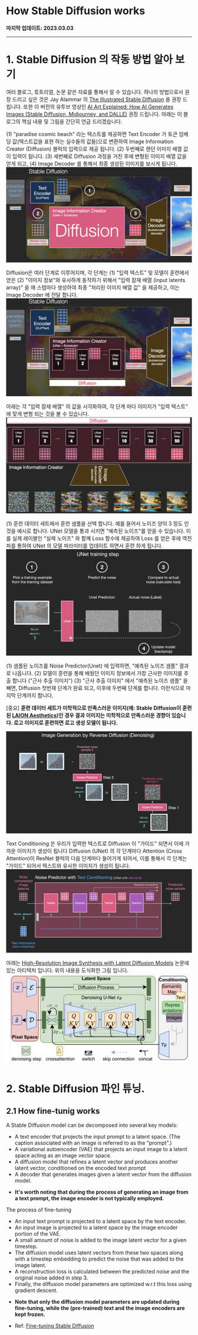# How Stable Diffusion works

**마지막 업데이트: 2023.03.03**


---
    
    
# 1. Stable Diffusion 의 작동 방법 알아 보기

여러 블로그, 튜토리얼, 논문 같은 자료를 통해서 알 수 있습니다. 하나의 방법으로서 권장 드리고 싶은 것은 Jay Alammar 의 [The Illustrated Stable Diffusion](https://jalammar.github.io/illustrated-stable-diffusion/) 을 권장 드립니다. 또한 이 버전의 유투브 영상인 [AI Art Explained: How AI Generates Images (Stable Diffusion, Midjourney, and DALLE)](https://www.youtube.com/watch?v=MXmacOUJUaw) 권장 드립니다. 아래는 이 블로그의 핵심 내용 및 그림을 간단히 언급 드리겠습니다.

(1) "paradise cosmic beach" 라는 텍스트를 제공하면 Text Encoder 가 토큰 임베딩 값(텍스트값을 표현 하는 실수들의 값들)으로 변환하여 Image Information Creator (Diffusion) 블럭의 입력으로 제공 됩니다. (2) 두번째로 렌던 이미지 배열 값이 입력이 됩니다. (3) 세번째로 Diffusion 과정을 거친 후에 변형된 이미지 배열 값을 얻게 되고, (4) Image Decoder 를 통해서 최종 생성된 이미지를 보시게 됩니다.
![sd_concept.jpg](img/sd_concept.jpg)

Diffusion은 여러 단계로 이루어지며, 각 단계는 (1) "입력 텍스트" 및 모델이 훈련에서 얻은 (2) "이미지 정보"와 유사하게 동작하기 위해서 "입력 잠재 배열 (input latents array)" 을 매 스텝마다 생성하여 최종 "처리된 이미지 배열 값" 을 제공하고, 이는 Image Decoder 에 전달 합니다.
![sd_concept_lev_01](img/sd_concept_lev_01.png)

아래는 각 "입력 잠재 배열" 의 값을 시각화하여, 각 단계 마다 이미지가 "입력 텍스트" 에 맞게 변형 되는 것을 볼 수 있습니다.
![sd_diffusion_visualize](img/sd_diffusion_visualize.png)

(1) 훈련 데이터 세트에서 훈련 샘플을 선택 합니다. 예를 들어서 노이즈 양이 3 정도 인것을 예시로 합니다. UNet 모델을 통과 시키면 "예측된 노이즈"를 얻을 수 있습니다. 이를 실제 레이블인 "실제 노이즈" 와 함꼐 Loss 함수에 제공하여 Loss 를 얻은 후에 역전파를 통하여 UNet 의 모델 파라미터를 업데이트 하면서 훈련 하게 됩니다.
![Unet_training_step.jpg](img/Unet_training_step.jpg)


(1) 샘플된 노이즈를 Noise Predictor(Unet) 에 입력하면, "예측된 노이즈 샘플" 결과로 나옵니다. (2) 모델이 훈련을 통해 배웠던 이미지 정보에서 가장 근사한 이미지를 추출 합니다 ("근사 추출 이미지") (3) "근사 추출 이미지" 에서 "예측된 노이즈 샘플" 을 빼면, Diffusion 첫번재 단계가 완료 되고, 이후에 두번째 단계를 합니다. 이런식으로 마지막 단계까지 합니다. 

[중요] 
**훈련 데이터 세트가 미학적으로 만족스러운 이미지(예: Stable Diffusion이 훈련된 [LAION Aesthetics](https://laion.ai/blog/laion-aesthetics/))인 경우 결과 이미지는 미학적으로 만족스러운 경향이 있습니다. 로고 이미지로 훈련하면 로고 생성 모델이 됩니다.**

![denoising_step.jpg](img/denoising_step.jpg)

Text Conditioning 은 우리가 입력한 텍스트로 Diffusion 이 "가이드" 되면서 이에 가까운 이미지가 생성이 됩니다 Diffusion (UNet) 의 각 단계마다 Attention (Cross Attention)이 ResNet 블럭의 다음 단계마다 들어가게 되어서, 이를 통해서 각 단계는 "가이드" 되어서 텍스트와 유사한 이미지가 생성이 됩니다.
![sd_attention.jpg](img/sd_attention.jpg)

아래는 [High-Resolution Image Synthesis with Latent Diffusion Models](https://ommer-lab.com/research/latent-diffusion-models/) 논문에 있는 아티텍처 입니다. 위의 내용을 도식화한 그림 입니다. 
![paper_concept.jpg](img/paper_concept.jpg)


# 2. Stable Diffusion 파인 튜닝.

## 2.1 How fine-tunig works

A Stable Diffusion model can be decomposed into several key models:
* A text encoder that projects the input prompt to a latent space. (The caption associated with an image is referred to as the "prompt".)
* A variational autoencoder (VAE) that projects an input image to a latent space acting as an image vector space.
* A diffusion model that refines a latent vector and produces another latent vector, conditioned on the encoded text prompt
* A decoder that generates images given a latent vector from the diffusion model.
- **It's worth noting that during the process of generating an image from a text prompt, the image encoder is not typically employed.**
 

The process of fine-tuning
* An input text prompt is projected to a latent space by the text encoder.
* An input image is projected to a latent space by the image encoder portion of the VAE.
* A small amount of noise is added to the image latent vector for a given timestep.
* The diffusion model uses latent vectors from these two spaces along with a timestep embedding to predict the noise that was added to the image latent.
* A reconstruction loss is calculated between the predicted noise and the original noise added in step 3.
* Finally, the diffusion model parameters are optimized w.r.t this loss using gradient descent.
- **Note that only the diffusion model parameters are updated during fine-tuning, while the (pre-trained) text and the image encoders are kept frozen.**
    
- Ref: [Fine-tuning Stable Diffusion](https://keras.io/examples/generative/finetune_stable_diffusion/)


